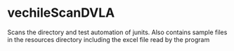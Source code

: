 # vechileScanDVLA
Scans the directory and test automation of junits. Also contains sample files in the resources directory including the excel file read by the program
